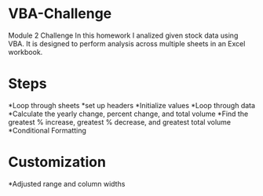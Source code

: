 # VBA-Challenge
Module 2 Challenge
In this homework I analized given stock data using VBA. It is designed to perform analysis across multiple sheets in an Excel workbook.

# Steps
*Loop through sheets
*set up headers
*Initialize values 
*Loop through data
*Calculate the yearly change, percent change, and total volume
*Find the greatest % increase, greatest % decrease, and greatest total volume
*Conditional Formatting

# Customization
*Adjusted range and column widths
